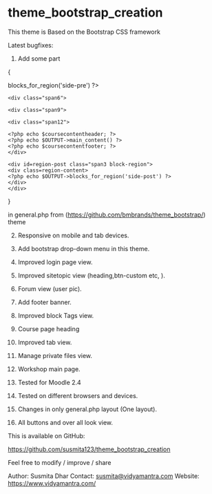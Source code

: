 theme_bootstrap_creation
========================

This theme is Based on the Bootstrap CSS framework

Latest bugfixes:

1. Add some part 

{
    <div id="page-content" class="row-fluid">
        <?php if ($hassidepre) { ?>
  <div id=region-pre class="span3 block-region">
    <div class=region-content>
  <?php echo $OUTPUT->blocks_for_region('side-pre') ?>
    </div>
	</div>
<?php } ?>


<?php if ($hassidepre && $hassidepost) { ?>
	<div class="span6">
<?php } elseif ($hassidepre || $hassidepost) { ?>
	<div class="span9">
<?php } else { ?>
    <div class="span12">
<?php };?>
    <?php echo $coursecontentheader; ?>
	<?php echo $OUTPUT->main_content() ?>
	<?php echo $coursecontentfooter; ?>
	</div>
             
<?php if ($hassidepost) { ?>                
	<div id=region-post class="span3 block-region">
    <div class=region-content>
	<?php echo $OUTPUT->blocks_for_region('side-post') ?>
    </div>
    </div>
<?php }; ?>          
</div>



}

in general.php from (https://github.com/bmbrands/theme_bootstrap/) theme



2. Responsive on mobile and tab devices. 

3. Add bootstrap drop-down menu in this theme.

4. Improved login page view.

5. Improved sitetopic view (heading,btn-custom etc, ).

6. Forum view (user pic).

7. Add footer banner.

8. Improved block Tags view.

9. Course page heading

10. Improved tab view.

11. Manage private files view.

12. Workshop main page.

13. Tested for Moodle 2.4

14. Tested on different browsers and devices.

15. Changes in only general.php layout (One layout).

16. All buttons and over all look view.


This is available on GitHub:

https://github.com/susmita123/theme_bootstrap_creation


Feel free to modify / improve / share


Author:  Susmita Dhar
Contact: susmita@vidyamantra.com
Website: https://www.vidyamantra.com/




















